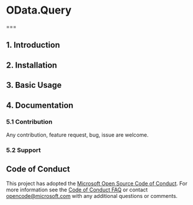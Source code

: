 # OData.Query
===

## 1. Introduction

## 2. Installation

## 3. Basic Usage

## 4. Documentation

### 5.1 Contribution

Any contribution, feature request, bug, issue are welcome.

### 5.2 Support

## Code of Conduct

This project has adopted the [Microsoft Open Source Code of Conduct](https://opensource.microsoft.com/codeofconduct/). For more information see the [Code of Conduct FAQ](https://opensource.microsoft.com/codeofconduct/faq/) or contact [opencode@microsoft.com](mailto:opencode@microsoft.com) with any additional questions or comments.


